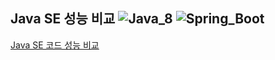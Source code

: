 ## Java SE 성능 비교 ![Java_8](https://img.shields.io/badge/java-v8-red?logo=java) ![Spring_Boot](https://img.shields.io/badge/Spring_Boot-v2.4.2-green.svg?logo=spring)

[Java SE 코드 성능 비교](https://www.notion.so/Java-SE-6d81534609394acf852a6d2fcd09a758)
